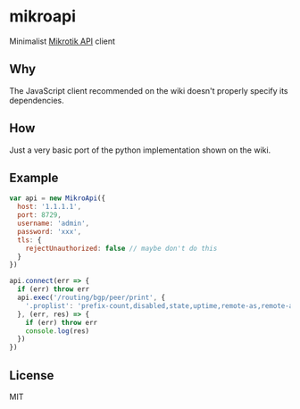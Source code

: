 # mikroapi
Minimalist [Mikrotik API](https://wiki.mikrotik.com/wiki/Manual:API) client

## Why
The JavaScript client recommended on the wiki doesn't properly specify its dependencies.

## How
Just a very basic port of the python implementation shown on the wiki.

## Example
``` javascript
var api = new MikroApi({
  host: '1.1.1.1',
  port: 8729,
  username: 'admin',
  password: 'xxx',
  tls: {
    rejectUnauthorized: false // maybe don't do this
  }
})

api.connect(err => {
  if (err) throw err
  api.exec('/routing/bgp/peer/print', {
    '.proplist': 'prefix-count,disabled,state,uptime,remote-as,remote-address'
  }, (err, res) => {
    if (err) throw err
    console.log(res)
  })
})
```

## License
MIT
